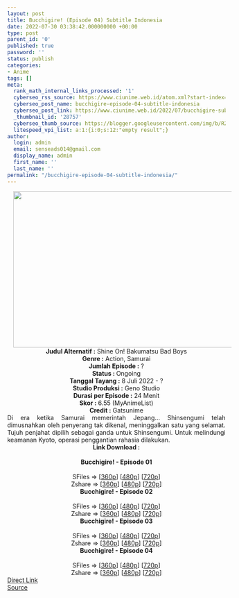 ```yaml
---
layout: post
title: Bucchigire! (Episode 04) Subtitle Indonesia
date: 2022-07-30 03:38:42.000000000 +00:00
type: post
parent_id: '0'
published: true
password: ''
status: publish
categories:
- Anime
tags: []
meta:
  rank_math_internal_links_processed: '1'
  cyberseo_rss_source: https://www.ciunime.web.id/atom.xml?start-index=1
  cyberseo_post_name: bucchigire-episode-04-subtitle-indonesia
  cyberseo_post_link: https://www.ciunime.web.id/2022/07/bucchigire-subtitle-indonesia.html
  _thumbnail_id: '28757'
  cyberseo_thumb_source: https://blogger.googleusercontent.com/img/b/R29vZ2xl/AVvXsEjORlwYAURcqCrC58AV1W1mzNprUtu2Jl6pbPkjv6r9Lzmp5i9EoTdA1QFedc_o9GUoWg34efmzZFGe6ACRJ9VtcZkCPfUBEtUCAipHW2gUzhOkxUMeb9gVS6s1USQBs8lZPqJIg9PjegTa2BFG19JiuEvkJDWDLxAcmJxZxSTJdeF_6C1jZO3RliMF/w640-h360/Bucchigire!.png
  litespeed_vpi_list: a:1:{i:0;s:12:"empty result";}
author:
  login: admin
  email: senseads014@gmail.com
  display_name: admin
  first_name: ''
  last_name: ''
permalink: "/bucchigire-episode-04-subtitle-indonesia/"
---
```

<div class="separator" style="clear: both; text-align: center;"><a href="https://blogger.googleusercontent.com/img/b/R29vZ2xl/AVvXsEjORlwYAURcqCrC58AV1W1mzNprUtu2Jl6pbPkjv6r9Lzmp5i9EoTdA1QFedc_o9GUoWg34efmzZFGe6ACRJ9VtcZkCPfUBEtUCAipHW2gUzhOkxUMeb9gVS6s1USQBs8lZPqJIg9PjegTa2BFG19JiuEvkJDWDLxAcmJxZxSTJdeF_6C1jZO3RliMF/s1280/Bucchigire!.png" style="margin-left: 1em; margin-right: 1em;"><img border="0" data-original-height="720" data-original-width="1280" height="360" src="{{ site.baseurl }}/assets/2022/07/Bucchigire!.png" width="640" /></a></div>
<div class="separator" style="clear: both; text-align: center;"></div>
<div style="text-align: center;"><b>Judul</b><b><b> Alternatif</b> :</b> Shine On! Bakumatsu Bad Boys</div>
<div style="text-align: center;"><b><b>Genre :</b></b> Action, Samurai</div>
<div style="text-align: center;"><b>Jumlah Episode :</b> ?<br /><b>Status :&nbsp;</b>Ongoing<br /><b>Tanggal Tayang :</b> 8 Juli 2022 - ?<br /><b>Studio Produksi :</b>&nbsp;Geno Studio<br /><b>Durasi per Episode :</b> 24 Menit</div>
<div style="text-align: center;"><b>Skor :</b> 6.55 (MyAnimeList)</div>
<div style="text-align: center;"><b>Credit :</b>&nbsp;Gatsunime</div>
<div style="text-align: center;"></div>
<div style="text-align: justify;">Di era ketika Samurai memerintah Jepang… Shinsengumi telah dimusnahkan oleh penyerang tak dikenal, meninggalkan satu yang selamat. Tujuh penjahat dipilih sebagai ganda untuk Shinsengumi. Untuk melindungi keamanan Kyoto, operasi penggantian rahasia dilakukan.</div>
<div style="text-align: justify;"></div>
<div style="text-align: justify;"></div>
<div style="text-align: center;">
<div style="text-align: center;">
<div style="text-align: left;">
<div style="text-align: center;"><b>Link Download :</b></div>
<div style="text-align: center;"><b><br /></b></div>
<div style="text-align: center;"><span style="text-align: left;"><b>Bucchigire!&nbsp;</b></span><b>- Episode 01</b></div>
<div style="text-align: center;"><b><br /></b></div>
<div style="text-align: center;">SFiles =&gt; [<a href="http://www.solidfiles.com/v/LgjaxewQkKan4" target="_blank" rel="noopener">360p</a>] [<a href="http://www.solidfiles.com/v/GnK3xDr5xzapW" target="_blank" rel="noopener">480p</a>] [<a href="http://www.solidfiles.com/v/v5pRVA5vYRnjA" target="_blank" rel="noopener">720p</a>]</div>
<div style="text-align: center;">Zshare =&gt; [<a href="https://www114.zippyshare.com/v/jQJtYwKI/file.html" target="_blank" rel="noopener">360p</a>] [<a href="https://www114.zippyshare.com/v/5mjyfiIj/file.html" target="_blank" rel="noopener">480p</a>] [<a href="https://www114.zippyshare.com/v/gbcP0SAj/file.html" target="_blank" rel="noopener">720p</a>]</div>
<div style="text-align: center;"></div>
<div style="text-align: center;">
<div><span style="text-align: left;"><b>Bucchigire!&nbsp;</b></span><b>- Episode 02</b></div>
<div><b><br /></b></div>
<div>SFiles =&gt; [<a href="http://www.solidfiles.com/v/3YPw5GBGnK2Va" target="_blank" rel="noopener">360p</a>] [<a href="http://www.solidfiles.com/v/Lg5MrmepAQyxG" target="_blank" rel="noopener">480p</a>] [<a href="http://www.solidfiles.com/v/4Qarqyv3V36X8" target="_blank" rel="noopener">720p</a>]</div>
<div>Zshare =&gt; [<a href="https://www118.zippyshare.com/v/od6RhsPP/file.html" target="_blank" rel="noopener">360p</a>] [<a href="https://www118.zippyshare.com/v/vhctnvQI/file.html" target="_blank" rel="noopener">480p</a>] [<a href="https://www118.zippyshare.com/v/kHrN1414/file.html" target="_blank" rel="noopener">720p</a>]</div>
<div></div>
<div>
<div><span style="text-align: left;"><b>Bucchigire!&nbsp;</b></span><b>- Episode 03</b></div>
<div><b><br /></b></div>
<div>SFiles =&gt; [<a href="http://www.solidfiles.com/v/z3R3mekZeMd72" target="_blank" rel="noopener">360p</a>] [<a href="http://www.solidfiles.com/v/eZ6ZA2VRrDgZY" target="_blank" rel="noopener">480p</a>] [<a href="http://www.solidfiles.com/v/gMNMg43jdrzdM" target="_blank" rel="noopener">720p</a>]</div>
<div>Zshare =&gt; [<a href="https://www43.zippyshare.com/v/Ni7tCO9l/file.html" target="_blank" rel="noopener">360p</a>] [<a href="https://www43.zippyshare.com/v/SLBk16pW/file.html" target="_blank" rel="noopener">480p</a>] [<a href="https://www43.zippyshare.com/v/kcjD2q28/file.html" target="_blank" rel="noopener">720p</a>]</div>
</div>
<div></div>
<div>
<div><span style="text-align: left;"><b>Bucchigire!&nbsp;</b></span><b>- Episode 04</b></div>
<div><b><br /></b></div>
<div>SFiles =&gt; [<a href="http://www.solidfiles.com/v/Gnv2Xqp4MdZwk" target="_blank" rel="noopener">360p</a>] [<a href="http://www.solidfiles.com/v/DVG5XyWLA8LaX" target="_blank" rel="noopener">480p</a>] [<a href="http://www.solidfiles.com/v/dMVdaeeaN4Xkw" target="_blank" rel="noopener">720p</a>]</div>
<div>Zshare =&gt; [<a href="https://www76.zippyshare.com/v/yYDAiFbp/file.html" target="_blank" rel="noopener">360p</a>] [<a href="https://www76.zippyshare.com/v/b8HXZTfT/file.html" target="_blank" rel="noopener">480p</a>] [<a href="https://www76.zippyshare.com/v/BFCNphJ2/file.html" target="_blank" rel="noopener">720p</a>]</div>
</div>
</div>
</div>
</div>
</div>
<link rel="stylesheet" href="https://cdnjs.cloudflare.com/ajax/libs/font-awesome/4.7.0/css/font-awesome.min.css" />
<div class="divbtn"> <a href="https://handymansurrender.com/fihup8buzv?key=94550f7ce39444073321dde3b8782f97" class="btn"><i class="fa fa-download"></i> Direct Link</a> <br /><a href="https://www.ciunime.web.id/2022/07/bucchigire-subtitle-indonesia.html">Source</a> </div>
